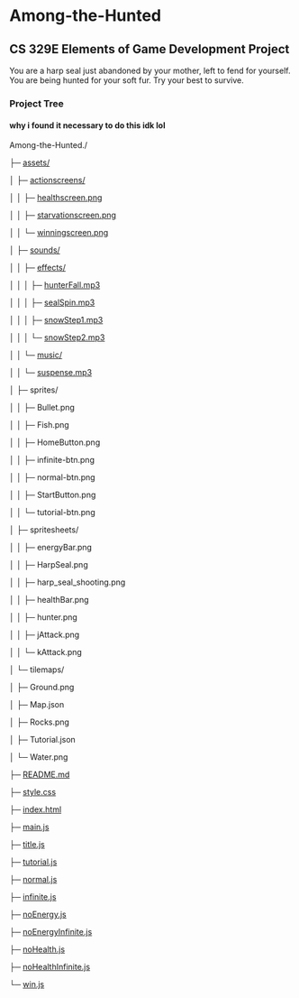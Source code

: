 # Among-the-Hunted
## CS 329E Elements of Game Development Project

You are a harp seal just abandoned by your mother, left to fend for yourself. You are being hunted for your soft fur. Try your best to survive.

### Project Tree

#### why i found it necessary to do this idk lol

Among-the-Hunted./

├─ [assets/](https://github.com/nicholash711/Among-the-Hunted/tree/main/assets)

│  ├─ [actionscreens/](https://github.com/nicholash711/Among-the-Hunted/tree/main/assets/actionscreens)

│  │  ├─ [healthscreen.png](https://github.com/nicholash711/Among-the-Hunted/blob/main/assets/actionscreens/healthscreen.png)

│  │  ├─ [starvationscreen.png](https://github.com/nicholash711/Among-the-Hunted/blob/main/assets/actionscreens/starvationscreen.png)

│  │  └─ [winningscreen.png](https://github.com/nicholash711/Among-the-Hunted/blob/main/assets/actionscreens/winningscreen.png)

│  ├─ [sounds/](https://github.com/nicholash711/Among-the-Hunted/tree/main/assets/sounds)

│  │  ├─ [effects/](https://github.com/nicholash711/Among-the-Hunted/tree/main/assets/sounds/effects)

│  │  │  ├─ [hunterFall.mp3](https://github.com/nicholash711/Among-the-Hunted/blob/main/assets/sounds/effects/hunterFall.mp3)

│  │  │  ├─ [sealSpin.mp3](https://github.com/nicholash711/Among-the-Hunted/blob/main/assets/sounds/effects/sealSpin.mp3)

│  │  │  ├─ [snowStep1.mp3](https://github.com/nicholash711/Among-the-Hunted/blob/main/assets/sounds/effects/snowStep1.mp3)

│  │  │  └─ [snowStep2.mp3](https://github.com/nicholash711/Among-the-Hunted/blob/main/assets/sounds/effects/snowStep2.mp3)

│  │  └─ [music/](https://github.com/nicholash711/Among-the-Hunted/tree/main/assets/sounds/music)

│  │     └─ [suspense.mp3](https://github.com/nicholash711/Among-the-Hunted/blob/main/assets/sounds/music/suspense.mp3)

│  ├─ sprites/

│  │  ├─ Bullet.png

│  │  ├─ Fish.png

│  │  ├─ HomeButton.png

│  │  ├─ infinite-btn.png

│  │  ├─ normal-btn.png

│  │  ├─ StartButton.png

│  │  └─ tutorial-btn.png

│  ├─ spritesheets/

│  │  ├─ energyBar.png

│  │  ├─ HarpSeal.png

│  │  ├─ harp_seal_shooting.png

│  │  ├─ healthBar.png

│  │  ├─ hunter.png

│  │  ├─ jAttack.png

│  │  └─ kAttack.png

│  └─ tilemaps/

│     ├─ Ground.png

│     ├─ Map.json

│     ├─ Rocks.png

│     ├─ Tutorial.json

│     └─ Water.png

├─ [README.md](https://github.com/nicholash711/Among-the-Hunted/blob/main/README.md)

├─ [style.css](https://github.com/nicholash711/Among-the-Hunted/blob/main/style.css)

├─ [index.html](https://github.com/nicholash711/Among-the-Hunted/blob/main/index.html)

├─ [main.js](https://github.com/nicholash711/Among-the-Hunted/blob/main/main.js)

├─ [title.js](https://github.com/nicholash711/Among-the-Hunted/blob/main/title.js)

├─ [tutorial.js](https://github.com/nicholash711/Among-the-Hunted/blob/main/tutorial.js)

├─ [normal.js](https://github.com/nicholash711/Among-the-Hunted/blob/main/normal.js)

├─ [infinite.js](https://github.com/nicholash711/Among-the-Hunted/blob/main/infinite.js)

├─ [noEnergy.js](https://github.com/nicholash711/Among-the-Hunted/blob/main/noEnergy.js)

├─ [noEnergyInfinite.js](https://github.com/nicholash711/Among-the-Hunted/blob/main/noEnergyInfinite.js)

├─ [noHealth.js](https://github.com/nicholash711/Among-the-Hunted/blob/main/noHealth.js)

├─ [noHealthInfinite.js](https://github.com/nicholash711/Among-the-Hunted/blob/main/noHealthInfinite.js)

└─ [win.js](https://github.com/nicholash711/Among-the-Hunted/blob/main/win.js)

